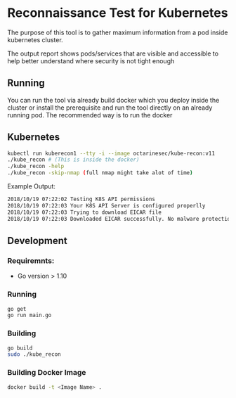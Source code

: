 # Reconnaissance Test for Kubernetes

The purpose of this tool is to gather maximum information from a pod inside kubernetes cluster.

The output report shows pods/services that are visible and accessible to help better understand where security is
not tight enough

## Running

You can run the tool via already build docker which you deploy inside the cluster or install
the prerequisite and run the tool directly on an already running pod. The recommended way is to run the docker

## Kubernetes

```bash
kubectl run kuberecon1 --tty -i --image octarinesec/kube-recon:v11
./kube_recon # (This is inside the docker)
./kube_recon -help
./kube_recon -skip-nmap (full nmap might take alot of time)
```

Example Output:
```bash
2018/10/19 07:22:02 Testing K8S API permissions
2018/10/19 07:22:03 Your K8S API Server is configured properlly
2018/10/19 07:22:03 Trying to download EICAR file
2018/10/19 07:22:03 Downloaded EICAR successfully. No malware protection is in place
```

## Development

### Requiremnts:
* Go version > 1.10

### Running
```bash
go get
go run main.go
```
### Building
```bash
go build
sudo ./kube_recon
```

### Building Docker Image
```bash
docker build -t <Image Name> .
```
